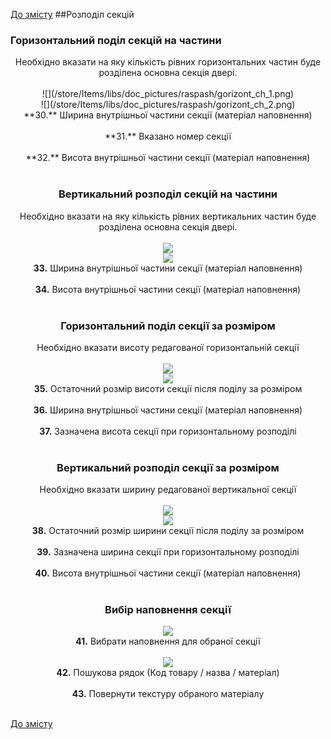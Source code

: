 [До змісту](/service/doc/?cid=swinging)
##Розподіл секцій
### Горизонтальний поділ секцій на частини <br>
<center>
Необхідно вказати на яку кількість рівних горизонтальних частин буде розділена основна секція двері. <br><br>
![](/store/Items/libs/doc_pictures/raspash/gorizont_ch_1.png) <br>
![](/store/Items/libs/doc_pictures/raspash/gorizont_ch_2.png) <br>
**30.** Ширина внутрішньої частини секції (матеріал наповнення) <br><br>
**31.** Вказано номер секції <br><br>
**32.** Висота внутрішньої частини секції (матеріал наповнення) <br><br>

### Вертикальний розподіл секцій на частини
Необхідно вказати на яку кількість рівних вертикальних частин буде розділена основна секція двері. <br><br>
![](/store/Items/libs/doc_pictures/raspash/vert_ch_1.png) <br>
![](/store/Items/libs/doc_pictures/raspash/vert_ch_2.png) <br>
**33.** Ширина внутрішньої частини секції (матеріал наповнення) <br><br>
**34.** Висота внутрішньої частини секції (матеріал наповнення) <br><br>

### Горизонтальний поділ секції за розміром
Необхідно вказати висоту редагованої горизонтальній секції <br><br> 
![](/store/Items/libs/doc_pictures/raspash/gorizont_r_1.png) <br>
![](/store/Items/libs/doc_pictures/raspash/gorizont_r_2.png) <br>
**35.** Остаточний розмір висоти секції після поділу за розміром <br><br>
**36.** Ширина внутрішньої частини секції (матеріал наповнення) <br><br>
**37.** Зазначена висота секції при горизонтальному розподілі <br><br>

### Вертикальний розподіл секції за розміром
Необхідно вказати ширину редагованої вертикальної секції <br><br>
![](/store/Items/libs/doc_pictures/raspash/vert_r_1.png) <br>
![](/store/Items/libs/doc_pictures/raspash/vert_r_2.png) <br>
**38.** Остаточний розмір ширини секції після поділу за розміром <br><br>
**39.** Зазначена ширина секції при горизонтальному розподілі<br><br>
**40.** Висота внутрішньої частини секції (матеріал наповнення) <br><br>

### Вибір наповнення секції
![](/store/Items/libs/doc_pictures/raspash/napoln_1.png) <br>
**41.** Вибрати наповнення для обраної секції <br><br>
![](/store/Items/libs/doc_pictures/raspash/napoln_2.png) <br>
**42.** Пошукова рядок (Код товару / назва / матеріал) <br><br>
**43.** Повернути текстуру обраного матеріалу <br><br>
</center>


[До змісту](/service/doc/?cid=swinging)

